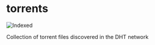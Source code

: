 torrents 
========
![Indexed](https://img.shields.io/badge/indexed-113129-blue)

Collection of torrent files discovered in the DHT network
